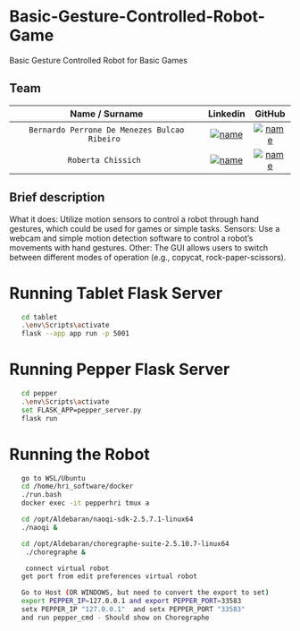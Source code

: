 # Basic-Gesture-Controlled-Robot-Game
Basic Gesture Controlled Robot for Basic Games


## Team

| **Name / Surname** | **Linkedin** | **GitHub** |
| :---: | :---: | :---: |
| `Bernardo Perrone De Menezes Bulcao Ribeiro ` | [![name](https://github.com/b-rbmp/NexxGate/blob/main/docs/logos/linkedin.png)](https://www.linkedin.com/in/b-rbmp/) | [![name](https://github.com/b-rbmp/NexxGate/blob/main/docs/logos/github.png)](https://github.com/b-rbmp) |
| `Roberta Chissich ` | [![name](https://github.com/b-rbmp/NexxGate/blob/main/docs/logos/linkedin.png)](https://www.linkedin.com/in/roberta-chissich/) | [![name](https://github.com/b-rbmp/NexxGate/blob/main/docs/logos/github.png)](https://github.com/RobCTs) |


## Brief description
What it does: Utilize motion sensors to control a robot through hand gestures, which could be used for games or simple tasks. 
Sensors: Use a webcam and simple motion detection software to control a robot’s movements with hand gestures. 
Other: The GUI allows users to switch between different modes of operation (e.g., copycat, rock-paper-scissors).


# Running Tablet Flask Server
```bash
   cd tablet
   .\env\Scripts\activate
   flask --app app run -p 5001
```

# Running Pepper Flask Server
```bash
   cd pepper
   .\env\Scripts\activate
   set FLASK_APP=pepper_server.py
   flask run
```

# Running the Robot
```bash
   go to WSL/Ubuntu
   cd /home/hri_software/docker
   ./run.bash
   docker exec -it pepperhri tmux a

   cd /opt/Aldebaran/naoqi-sdk-2.5.7.1-linux64
   ./naoqi &

   cd /opt/Aldebaran/choregraphe-suite-2.5.10.7-linux64
    ./choregraphe &

    connect virtual robot
   get port from edit preferences virtual robot

   Go to Host (OR WINDOWS, but need to convert the export to set)
   export PEPPER_IP=127.0.0.1 and export PEPPER_PORT=33583
   setx PEPPER_IP "127.0.0.1"  and setx PEPPER_PORT "33583"
   and run pepper_cmd - Should show on Choregraphe


```